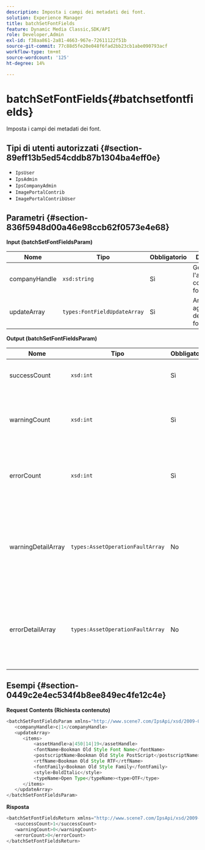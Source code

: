 ```yaml
---
description: Imposta i campi dei metadati dei font.
solution: Experience Manager
title: batchSetFontFields
feature: Dynamic Media Classic,SDK/API
role: Developer,Admin
exl-id: f38aa861-2a81-4663-967e-72611122f51b
source-git-commit: 77c88d5fe20e048f6fad2bb23cb1abe090793acf
workflow-type: tm+mt
source-wordcount: '125'
ht-degree: 14%

---
```


# batchSetFontFields{#batchsetfontfields}

Imposta i campi dei metadati dei font.

## Tipi di utenti autorizzati {#section-89eff13b5ed54cddb87b1304ba4eff0e}

* `IpsUser`
* `IpsAdmin`
* `IpsCompanyAdmin`
* `ImagePortalContrib`
* `ImagePortalContribUser`

## Parametri {#section-836f5948d00a46e98ccb62f0573e4e68}

**Input (batchSetFontFieldsParam)**

| Nome | Tipo | Obbligatorio | Descrizione |
|---|---|---|---|
| companyHandle | `xsd:string` | Sì | Gestisci l&#39;azienda che contiene i font. |
| updateArray | `types:FontFieldUpdateArray` | Sì | Array di aggiornamenti dei campi di font. |

**Output (batchSetFontFieldsParam)**

| Nome | Tipo | Obbligatorio | Descrizione |
|---|---|---|---|
| successCount | `xsd:int` | Sì | Numero di campi di font impostati correttamente. |
| warningCount | `xsd:int` | Sì | Numero di avvisi generati quando l&#39;operazione tentava di impostare campi di font. |
| errorCount | `xsd:int` | Sì | Numero di errori generati quando l&#39;operazione tentava di impostare campi di font. |
| warningDetailArray | `types:AssetOperationFaultArray` | No | Array di dettagli associati alle risorse che hanno generato avvisi quando l’operazione tentava di applicare gli aggiornamenti. |
| errorDetailArray | `types:AssetOperationFaultArray` | No | Array di dettagli associati alle risorse che generavano errori quando l’operazione tentava di applicare gli aggiornamenti. |

## Esempi {#section-0449c2e4ec534f4b8ee849ec4fe12c4e}

**Request Contents (Richiesta contenuto)**

```java
<batchSetFontFieldsParam xmlns="http://www.scene7.com/IpsApi/xsd/2009-07-31">
   <companyHandle>c|1</companyHandle>
   <updateArray>
      <items>
          <assetHandle>a|450|14|19</assetHandle>
          <fontName>Bookman Old Style Font Name</fontName>
          <postscriptName>Bookman Old Style PostScript</postscriptName>
          <rtfName>Bookman Old Style RTF</rtfName>
          <fontFamily>Bookman Old Style Family</fontFamily>
          <style>BoldItalic</style>
          <typeName>Open Type</typeName><type>OTF</type>
      </items>
   </updateArray>
</batchSetFontFieldsParam>
```

**Risposta**

```java
<batchSetFontFieldsReturn xmlns="http://www.scene7.com/IpsApi/xsd/2009-07-31">
   <successCount>1</successCount>
   <warningCount>0</warningCount>
   <errorCount>0</errorCount>
</batchSetFontFieldsReturn>
```
